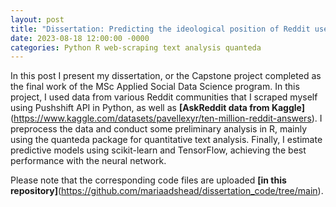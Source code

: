 ```yaml
---
layout: post
title: "Dissertation: Predicting the ideological position of Reddit users"
date: 2023-08-18 12:00:00 -0000
categories: Python R web-scraping text analysis quanteda
---
```

In this post I present my dissertation, or the Capstone project completed as the final work of the MSc Applied 
Social Data Science program. In this project, I used data from various Reddit communities that I scraped myself using
Pushshift API in Python, as well as __[AskReddit data from Kaggle]__(https://www.kaggle.com/datasets/pavellexyr/ten-million-reddit-answers).
I preprocess the data and conduct some preliminary analysis in R, mainly using the quanteda package for quantitative
text analysis. Finally, I estimate predictive models using scikit-learn and TensorFlow, achieving the best performance
with the neural network. 

Please note that the corresponding code files are uploaded __[in this repository]__(https://github.com/mariaadshead/dissertation_code/tree/main).

<object data="{{ site.url }}{{ site.baseurl }}/assets/masters_dissertation.pdf" width="1000" height="1000" 
  type="application/pdf"></object>
